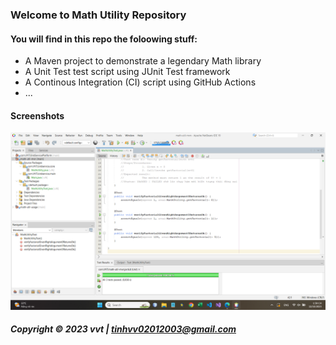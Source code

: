 ### Welcome to Math Utility Repository

#### You will find in this repo the foloowing stuff:

* A Maven project to demonstrate a legendary Math library
* A Unit Test test script using JUnit Test framework
* A Continous Integration (CI) script using GitHub Actions
* ...

#### Screenshots
![](https://github.com/Tinhhhh/math-util-mvn/blob/main/screenshots/test%20script%20with%20junit.png)

##### Copyright &#169; 2023 vvt | tinhvv02012003@gmail.com
